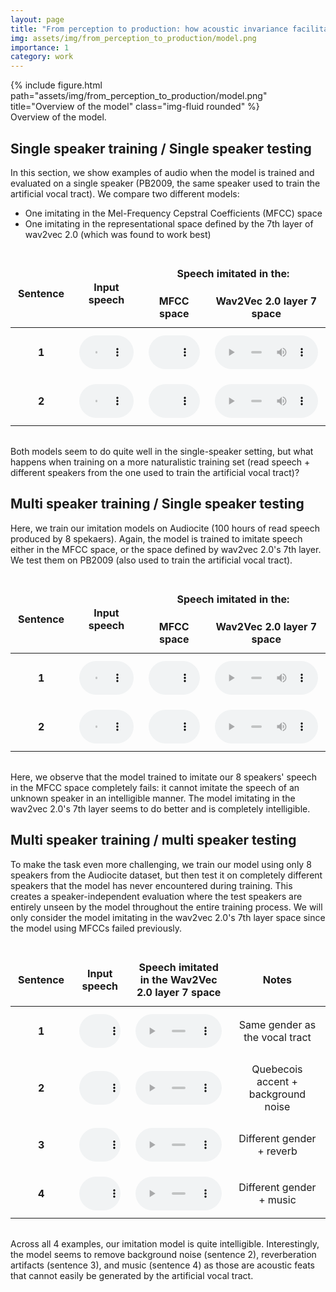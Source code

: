 ```yaml
---
layout: page
title: "From perception to production: how acoustic invariance facilitates articulatory learning in a self-supervised vocal imitation model"
img: assets/img/from_perception_to_production/model.png
importance: 1
category: work
---
```


<div class="row">
    <div class="col-sm mt-3 mt-md-0">
        {% include figure.html path="assets/img/from_perception_to_production/model.png" title="Overview of the model" class="img-fluid rounded" %}
    </div>
</div>
<div class="caption">Overview of the model.</div>

## Single speaker training / Single speaker testing

In this section, we show examples of audio when the model is trained and evaluated on a single speaker (PB2009, the same speaker used to train the artificial vocal tract). 
We compare two different models:

- One imitating in the Mel-Frequency Cepstral Coefficients (MFCC) space
- One imitating in the representational space defined by the 7th layer of wav2vec 2.0 (which was found to work best) 

<table class="audio-comparison-table">
    <thead>
        <tr>
            <th rowspan="2">Sentence</th>
            <th rowspan="2">Input speech</th>
            <th colspan="2">Speech imitated in the:</th>
        </tr>
        <tr>
            <th>MFCC space</th>
            <th>Wav2Vec 2.0 layer 7 space</th>
        </tr>
    </thead>
    <tbody>
        <tr>
            <td><strong>1</strong></td>
            <td>
                <audio controls>
                    <source src="/assets/audio/from_perception_to_production_EMNLP_2025/original/pb_sentence2.wav" type="audio/wav">
                    Your browser does not support the audio element.
                </audio>
            </td>
            <td>
                <audio controls>
                    <source src="/assets/audio/from_perception_to_production_EMNLP_2025/pb2009/pb2009_mfcc_delta_delta2_cosine_seed_0/pb_sentence2.wav" type="audio/wav">
                    Your browser does not support the audio element.
                </audio>
            </td>
            <td>
                <audio controls>
                    <source src="/assets/audio/from_perception_to_production_EMNLP_2025/pb2009/pb2009_layer_7_cosine_seed_0/pb_sentence2.wav" type="audio/wav">
                    Your browser does not support the audio element.
                </audio>
            </td>
        </tr>
        <tr>
            <td><strong>2</strong></td>
            <td>
                <audio controls>
                    <source src="/assets/audio/from_perception_to_production_EMNLP_2025/original/pb_sentence1.wav" type="audio/wav">
                    Your browser does not support the audio element.
                </audio>
            </td>
            <td>
                <audio controls>
                    <source src="/assets/audio/from_perception_to_production_EMNLP_2025/pb2009/pb2009_mfcc_delta_delta2_cosine_seed_0/pb_sentence1.wav" type="audio/wav">
                    Your browser does not support the audio element.
                </audio>
            </td>
            <td>
                <audio controls>
                    <source src="/assets/audio/from_perception_to_production_EMNLP_2025/pb2009/pb2009_layer_7_cosine_seed_0/pb_sentence1.wav" type="audio/wav">
                    Your browser does not support the audio element.
                </audio>
            </td>
        </tr>
    </tbody>
</table>

Both models seem to do quite well in the single-speaker setting, but what happens when training on a more naturalistic training set (read speech + different speakers from the one used to train the artificial vocal tract)?

## Multi speaker training / Single speaker testing

Here, we train our imitation models on Audiocite (100 hours of read speech produced by 8 spekaers). Again, the model is trained to imitate speech either in the MFCC space, or the space defined by wav2vec 2.0's 7th layer. We test them on PB2009 (also used to train the artificial vocal tract).

<table class="audio-comparison-table">
    <thead>
        <tr>
            <th rowspan="2">Sentence</th>
            <th rowspan="2">Input speech</th>
            <th colspan="2">Speech imitated in the:</th>
        </tr>
        <tr>
            <th>MFCC space</th>
            <th>Wav2Vec 2.0 layer 7 space</th>
        </tr>
    </thead>
    <tbody>
        <tr>
            <td><strong>1</strong></td>
            <td>
                <audio controls>
                    <source src="/assets/audio/from_perception_to_production_EMNLP_2025/original/pb_sentence2.wav" type="audio/wav">
                    Your browser does not support the audio element.
                </audio>
            </td>
            <td>
                <audio controls>
                    <source src="/assets/audio/from_perception_to_production_EMNLP_2025/multi_speaker/8_speakers_6000_mn/8_speakers_6000_mn_mfcc_delta_delta2_cosine_seed_0/pb_sentence2.wav" type="audio/wav">
                    Your browser does not support the audio element.
                </audio>
            </td>
            <td>
                <audio controls>
                    <source src="/assets/audio/from_perception_to_production_EMNLP_2025/multi_speaker/8_speakers_6000_mn/8_speakers_6000_mn_layer_7_cosine_seed_0/pb_sentence2.wav" type="audio/wav">
                    Your browser does not support the audio element.
                </audio>
            </td>
        </tr>
        <tr>
            <td><strong>2</strong></td>
            <td>
                <audio controls>
                    <source src="/assets/audio/from_perception_to_production_EMNLP_2025/original/pb_sentence1.wav" type="audio/wav">
                    Your browser does not support the audio element.
                </audio>
            </td>
            <td>
                <audio controls>
                    <source src="/assets/audio/from_perception_to_production_EMNLP_2025/multi_speaker/8_speakers_6000_mn/8_speakers_6000_mn_mfcc_delta_delta2_cosine_seed_0/pb_sentence1.wav" type="audio/wav">
                    Your browser does not support the audio element.
                </audio>
            </td>
            <td>
                <audio controls>
                    <source src="/assets/audio/from_perception_to_production_EMNLP_2025/multi_speaker/8_speakers_6000_mn/8_speakers_6000_mn_layer_7_cosine_seed_0/pb_sentence1.wav" type="audio/wav">
                    Your browser does not support the audio element.
                </audio>
            </td>
        </tr>
    </tbody>
</table>

Here, we observe that the model trained to imitate our 8 speakers' speech in the MFCC space completely fails: it cannot imitate the speech of an unknown speaker in an intelligible manner. 
The model imitating in the wav2vec 2.0's 7th layer seems to do better and is completely intelligible. 

## Multi speaker training / multi speaker testing

To make the task even more challenging, we train our model using only 8 speakers from the Audiocite dataset, but then test it on completely different speakers that the model has never encountered during training. This creates a speaker-independent evaluation where the test speakers are entirely unseen by the model throughout the entire training process.
We will only consider the model imitating in the wav2vec 2.0's 7th layer space since the model using MFCCs failed previously. 

<table class="audio-comparison-table">
    <thead>
        <tr>
            <th>Sentence</th>
            <th>Input speech</th>
            <th>Speech imitated in the Wav2Vec 2.0 layer 7 space</th>
            <th>Notes</th>
        </tr>
    </thead>
    <tbody>
    <tr>
        <td><strong>1</strong></td>
        <td>
            <audio controls>
                <source src="/assets/audio/from_perception_to_production_EMNLP_2025/original/male_audiobook.wav" type="audio/wav">
                Your browser does not support the audio element.
            </audio>
        </td>
        <td>
            <audio controls>
                <source src="/assets/audio/from_perception_to_production_EMNLP_2025/multi_speaker/8_speakers_6000_mn/8_speakers_6000_mn_layer_7_cosine_seed_0/M6_1_s_48.wav" type="audio/wav">
                Your browser does not support the audio element.
            </audio>
        </td>
        <td>
            Same gender as the vocal tract
        </td>
    </tr>
    <tr>
        <td><strong>2</strong></td>
        <td>
            <audio controls>
                <source src="/assets/audio/from_perception_to_production_EMNLP_2025/original/quebec_french.wav" type="audio/wav">
                Your browser does not support the audio element.
            </audio>
        </td>
        <td>
            <audio controls>
                <source src="/assets/audio/from_perception_to_production_EMNLP_2025/multi_speaker/8_speakers_6000_mn/8_speakers_6000_mn_layer_7_cosine_seed_0/M7_2_s_42.wav" type="audio/wav">
                Your browser does not support the audio element.
            </audio>
        </td>
        <td>
            Quebecois accent + background noise
        </td>
    </tr>
    <tr>
        <td><strong>3</strong></td>
        <td>
            <audio controls>
                <source src="/assets/audio/from_perception_to_production_EMNLP_2025/original/female_audiobook_reverb.wav" type="audio/wav">
                Your browser does not support the audio element.
            </audio>
        </td>
        <td>
            <audio controls>
                <source src="/assets/audio/from_perception_to_production_EMNLP_2025/multi_speaker/8_speakers_6000_mn/8_speakers_6000_mn_layer_7_cosine_seed_0/F6_3_s_38.wav" type="audio/wav">
                Your browser does not support the audio element.
            </audio>
        </td>
        <td>
            Different gender + reverb
        </td>
    </tr>
    <tr>
        <td><strong>4</strong></td>
        <td>
            <audio controls>
                <source src="/assets/audio/from_perception_to_production_EMNLP_2025/original/female_audiobook_music.wav" type="audio/wav">
                Your browser does not support the audio element.
            </audio>
        </td>
        <td>
            <audio controls>
                <source src="/assets/audio/from_perception_to_production_EMNLP_2025/multi_speaker/8_speakers_6000_mn/8_speakers_6000_mn_layer_7_cosine_seed_0/F4_2_s_0.wav" type="audio/wav">
                Your browser does not support the audio element.
            </audio>
        </td>
        <td>
            Different gender + music
        </td>
    </tr>
    </tbody>
</table>

Across all 4 examples, our imitation model is quite intelligible. Interestingly, the model seems to remove background noise (sentence 2), reverberation artifacts (sentence 3), and music (sentence 4) as those are acoustic feats that cannot easily be generated by the artificial vocal tract. 


<style>
.audio-comparison-table, .audio-examples-table, .audio-layers-table {
    width: 100%;
    border-collapse: collapse;
    margin: 2rem 0;
    background-color: var(--global-card-bg-color);
}

.audio-comparison-table th, .audio-examples-table th, .audio-layers-table th,
.audio-comparison-table td, .audio-examples-table td, .audio-layers-table td {
    border: 1px solid var(--global-divider-color);
    padding: 12px;
    text-align: center;
    vertical-align: middle;
    color: var(--global-text-color);
}

.audio-comparison-table th, .audio-examples-table th, .audio-layers-table th {
    background-color: var(--global-theme-color);
    color: var(--global-card-bg-color);
    font-weight: bold;
}

.audio-comparison-table audio, .audio-examples-table audio, .audio-layers-table audio {
    width: 100%;
    max-width: 300px;
}

.audio-comparison-table tr:nth-child(even), .audio-examples-table tr:nth-child(even), 
.audio-layers-table tr:nth-child(even) {
    background-color: var(--global-bg-color);
}

.audio-comparison-table tr:nth-child(odd), .audio-examples-table tr:nth-child(odd), 
.audio-layers-table tr:nth-child(odd) {
    background-color: var(--global-card-bg-color);
}
.img-fluid.rounded {
    background-color: white;
    padding: 10px;
    border-radius: 8px;
}
</style>